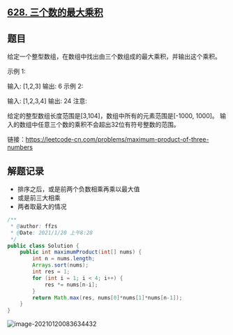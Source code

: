 ## [628. 三个数的最大乘积](https://leetcode-cn.com/problems/maximum-product-of-three-numbers/)

## 题目

给定一个整型数组，在数组中找出由三个数组成的最大乘积，并输出这个乘积。

示例 1:

输入: [1,2,3]
输出: 6
示例 2:

输入: [1,2,3,4]
输出: 24
注意:

给定的整型数组长度范围是[3,104]，数组中所有的元素范围是[-1000, 1000]。
输入的数组中任意三个数的乘积不会超出32位有符号整数的范围。


链接：https://leetcode-cn.com/problems/maximum-product-of-three-numbers

## 解题记录

+ 排序之后，或是前两个负数相乘再乘以最大值
+ 或是前三大相乘
+ 两者取最大的情况

```java
/**
 * @author: ffzs
 * @Date: 2021/1/20 上午8:28
 */
public class Solution {
    public int maximumProduct(int[] nums) {
        int n = nums.length;
        Arrays.sort(nums);
        int res = 1;
        for (int i = 1; i < 4; i++) {
            res *= nums[n-i];
        }
        return Math.max(res, nums[0]*nums[1]*nums[n-1]);
    }
}
```

![image-20210120083634432](https://gitee.com/ffzs/picture_go/raw/master/img/image-20210120083634432.png)


